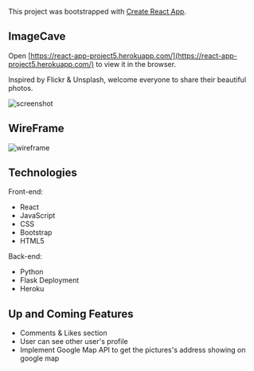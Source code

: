 This project was bootstrapped with [Create React App](https://github.com/facebook/create-react-app).

## ImageCave

Open [https://react-app-project5.herokuapp.com/](https://react-app-project5.herokuapp.com/) to view it in the browser.

Inspired by Flickr & Unsplash, welcome everyone to share their beautiful photos.

![screenshot](https://imgur.com/eWxs7Wb.png)

## WireFrame
![wireframe](https://imgur.com/EPPlYcY.png)

## Technologies
Front-end:
- React
- JavaScript 
- CSS
- Bootstrap
- HTML5

Back-end:
- Python
- Flask
Deployment
- Heroku

## Up and Coming Features
- Comments & Likes section
- User can see other user's profile
- Implement Google Map API to get the pictures's address showing on google map
